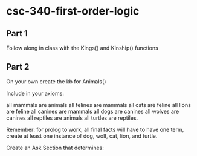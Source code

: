 # csc-340-first-order-logic

## Part 1
Follow along in class with the Kings() and Kinship() functions

## Part 2
On your own create the kb for Animals()

Include in your axioms:

all mammals are animals
all felines are mammals
all cats are feline
all lions are feline
all canines are mammals
all dogs are canines
all wolves are canines
all reptiles are animals
all turtles are reptiles.

Remember: for prolog to work, all final facts will have to have one term, create at least one instance of dog, wolf, cat, lion, and turtle.

Create an Ask Section that determines:
